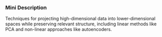 ### Mini Description

Techniques for projecting high-dimensional data into lower-dimensional spaces while preserving relevant structure, including linear methods like PCA and non-linear approaches like autoencoders.
